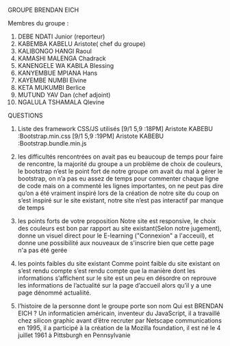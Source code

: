 GROUPE BRENDAN EICH

Membres du groupe :
1. DEBE NDATI Junior (reporteur)
2. KABEMBA KABELU Aristote( chef du groupe)
3. KALIBONGO HANGI Raoul	
4. KAMASHI MALENGA Chadrack
5. KANENGELE WA KABILA Blessing
6. KANYEMBUE MPIANA Hans
7. KAYEMBE NUMBI Elvine
8. KETA MUKUMBI Berlice
9. MUTUND YAV Dan (chef adjoint)
10. NGALULA TSHAMALA Qlevine

QUESTIONS
1.	Liste des framework CSS/JS utilisés
[9/1 5,9 :18PM] Aristote KABEBU :Bootstrap.min.css
[9/1 5,9 :19PM] Aristote KABEBU :Bootstrap.bundle.min.js

2.	les difficultés rencontrées
on avait pas eu beaucoup de temps pour faire de rencontre, la majorité du groupe a un problème de choix de couleurs, le bootstrap n’est le point fort de notre groupe om avait du mal à gérer le bootstrap, on n’a pas eu assez de temps pour commenter chaque ligne de code mais on a commenté les lignes importantes, on ne peut pas dire qu’on a été vraiment inspiré lors de la création de notre site du coup on s’est inspiré sur le site existant, notre site n’est pas interactif par manque de temps

3.	les points forts de votre proposition
Notre site est responsive, le choix des couleurs est bon par rapport au site existant(Selon notre jugement),
donne un visuel direct pour le E-learning ("Connexion" a l'acceuil), et donne une possibilité aux nouveaux de s'inscrire bien que cette page n'a pas été gerée 

4.	les points faibles du site existant
Comme point faible du site existant on s’est rendu compte s’est rendu compte que la manière dont les informations s’affichent sur le site est un peu en désordre on reprouve les informations de l’actualité sur la page  d’accueil alors qu’il y a une page dénommé actualiité.

5. l’histoire de la personne dont le groupe porte son nom
Qui est BRENDAN EICH ?
Un informaticien américain, inventeur du JavaScript, il a travaillé chez silicon graphic avant d’être recruter par Netscape communications en 1995, il a participé à la  création de la Mozilla foundation, il est né le 4 juillet 1961 à Pittsburgh en Pennsylvanie
